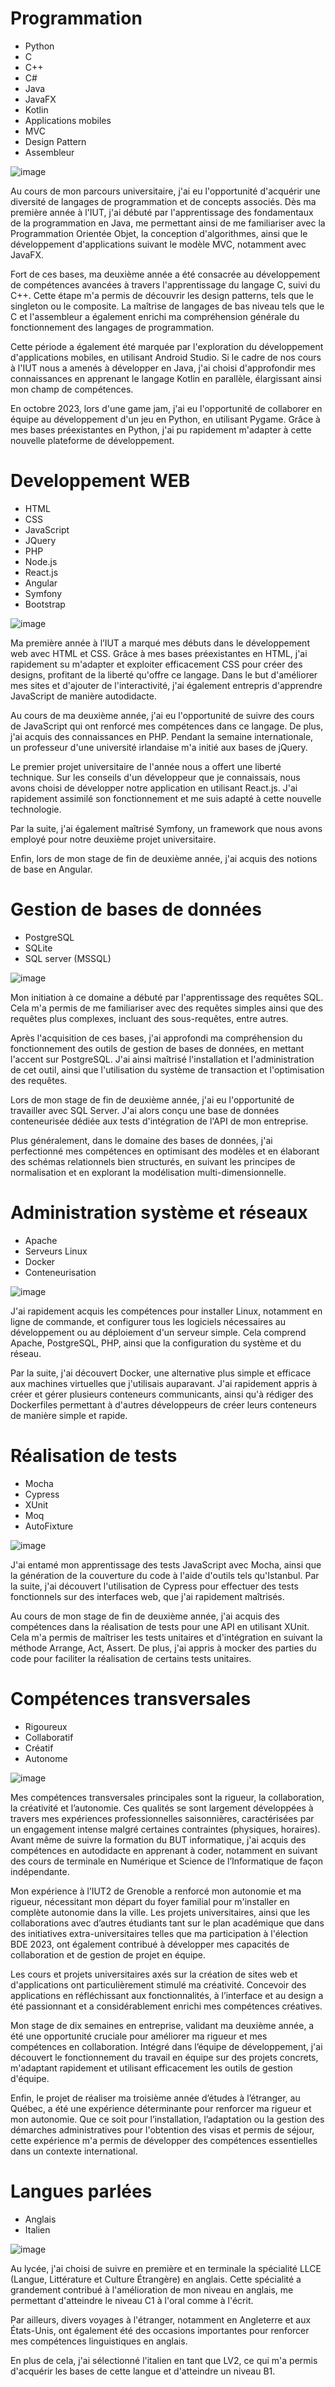 # Programmation

* Python
* C
* C++
* C#
* Java
* JavaFX
* Kotlin
* Applications mobiles
* MVC
* Design Pattern
* Assembleur

![image](../img/programming.svg)

Au cours de mon parcours universitaire, j'ai eu l'opportunité d'acquérir une diversité de langages de programmation et de concepts associés. Dès ma première année à l'IUT, j'ai débuté par l'apprentissage des fondamentaux de la programmation en Java, me permettant ainsi de me familiariser avec la Programmation Orientée Objet, la conception d'algorithmes, ainsi que le développement d'applications suivant le modèle MVC, notamment avec JavaFX.

Fort de ces bases, ma deuxième année a été consacrée au développement de compétences avancées à travers l'apprentissage du langage C, suivi du C++. Cette étape m'a permis de découvrir les design patterns, tels que le singleton ou le composite. La maîtrise de langages de bas niveau tels que le C et l'assembleur a également enrichi ma compréhension générale du fonctionnement des langages de programmation.

Cette période a également été marquée par l'exploration du développement d'applications mobiles, en utilisant Android Studio. Si le cadre de nos cours à l'IUT nous a amenés à développer en Java, j'ai choisi d'approfondir mes connaissances en apprenant le langage Kotlin en parallèle, élargissant ainsi mon champ de compétences.

En octobre 2023, lors d'une game jam, j'ai eu l'opportunité de collaborer en équipe au développement d'un jeu en Python, en utilisant Pygame. Grâce à mes bases préexistantes en Python, j'ai pu rapidement m'adapter à cette nouvelle plateforme de développement.

# Developpement WEB

* HTML
* CSS
* JavaScript
* JQuery
* PHP
* Node.js
* React.js
* Angular
* Symfony
* Bootstrap

![image](../img/dev-web.svg)

Ma première année à l’IUT a marqué mes débuts dans le développement web avec HTML et CSS. Grâce à mes bases préexistantes en HTML, j'ai rapidement su m'adapter et exploiter efficacement CSS pour créer des designs, profitant de la liberté qu'offre ce langage. Dans le but d'améliorer mes sites et d'ajouter de l'interactivité, j'ai également entrepris d'apprendre JavaScript de manière autodidacte.

Au cours de ma deuxième année, j'ai eu l'opportunité de suivre des cours de JavaScript qui ont renforcé mes compétences dans ce langage. De plus, j'ai acquis des connaissances en PHP. Pendant la semaine internationale, un professeur d'une université irlandaise m'a initié aux bases de jQuery.

Le premier projet universitaire de l'année nous a offert une liberté technique. Sur les conseils d'un développeur que je connaissais, nous avons choisi de développer notre application en utilisant React.js. J'ai rapidement assimilé son fonctionnement et me suis adapté à cette nouvelle technologie.

Par la suite, j'ai également maîtrisé Symfony, un framework que nous avons employé pour notre deuxième projet universitaire.

Enfin, lors de mon stage de fin de deuxième année, j'ai acquis des notions de base en Angular.

# Gestion de bases de données

* PostgreSQL
* SQLite
* SQL server (MSSQL)

![image](../img/database.svg)

Mon initiation à ce domaine a débuté par l'apprentissage des requêtes SQL. Cela m'a permis de me familiariser avec des requêtes simples ainsi que des requêtes plus complexes, incluant des sous-requêtes, entre autres.

Après l'acquisition de ces bases, j'ai approfondi ma compréhension du fonctionnement des outils de gestion de bases de données, en mettant l'accent sur PostgreSQL. J'ai ainsi maîtrisé l'installation et l'administration de cet outil, ainsi que l'utilisation du système de transaction et l'optimisation des requêtes.

Lors de mon stage de fin de deuxième année, j'ai eu l'opportunité de travailler avec SQL Server. J'ai alors conçu une base de données conteneurisée dédiée aux tests d'intégration de l'API de mon entreprise.

Plus généralement, dans le domaine des bases de données, j'ai perfectionné mes compétences en optimisant des modèles et en élaborant des schémas relationnels bien structurés, en suivant les principes de normalisation et en explorant la modélisation multi-dimensionnelle.

# Administration système et réseaux

* Apache
* Serveurs Linux
* Docker
* Conteneurisation

![image](../img/network.svg)

J'ai rapidement acquis les compétences pour installer Linux, notamment en ligne de commande, et configurer tous les logiciels nécessaires au développement ou au déploiement d'un serveur simple. Cela comprend Apache, PostgreSQL, PHP, ainsi que la configuration du système et du réseau.

Par la suite, j'ai découvert Docker, une alternative plus simple et efficace aux machines virtuelles que j'utilisais auparavant. J'ai rapidement appris à créer et gérer plusieurs conteneurs communicants, ainsi qu'à rédiger des Dockerfiles permettant à d'autres développeurs de créer leurs conteneurs de manière simple et rapide.

# Réalisation de tests

* Mocha
* Cypress
* XUnit
* Moq
* AutoFixture

![image](../img/testing.svg)

J'ai entamé mon apprentissage des tests JavaScript avec Mocha, ainsi que la génération de la couverture du code à l'aide d'outils tels qu'Istanbul. Par la suite, j'ai découvert l'utilisation de Cypress pour effectuer des tests fonctionnels sur des interfaces web, que j'ai rapidement maîtrisés.

Au cours de mon stage de fin de deuxième année, j'ai acquis des compétences dans la réalisation de tests pour une API en utilisant XUnit. Cela m'a permis de maîtriser les tests unitaires et d'intégration en suivant la méthode Arrange, Act, Assert. De plus, j'ai appris à mocker des parties du code pour faciliter la réalisation de certains tests unitaires.

# Compétences transversales

* Rigoureux
* Collaboratif
* Créatif
* Autonome

![image](../img/collaborating.svg)

Mes compétences transversales principales sont la rigueur, la collaboration, la créativité et l’autonomie. Ces qualités se sont largement développées à travers mes expériences professionnelles saisonnières, caractérisées par un engagement intense malgré certaines contraintes (physiques, horaires). Avant même de suivre la formation du BUT informatique, j'ai acquis des compétences en autodidacte en apprenant à coder, notamment en suivant des cours de terminale en Numérique et Science de l’Informatique de façon indépendante.

Mon expérience à l’IUT2 de Grenoble a renforcé mon autonomie et ma rigueur, nécessitant mon départ du foyer familial pour m'installer en complète autonomie dans la ville. Les projets universitaires, ainsi que les collaborations avec d’autres étudiants tant sur le plan académique que dans des initiatives extra-universitaires telles que ma participation à l'élection BDE 2023, ont également contribué à développer mes capacités de collaboration et de gestion de projet en équipe.

Les cours et projets universitaires axés sur la création de sites web et d'applications ont particulièrement stimulé ma créativité. Concevoir des applications en réfléchissant aux fonctionnalités, à l’interface et au design a été passionnant et a considérablement enrichi mes compétences créatives.

Mon stage de dix semaines en entreprise, validant ma deuxième année, a été une opportunité cruciale pour améliorer ma rigueur et mes compétences en collaboration. Intégré dans l’équipe de développement, j'ai découvert le fonctionnement du travail en équipe sur des projets concrets, m'adaptant rapidement et utilisant efficacement les outils de gestion d'équipe.

Enfin, le projet de réaliser ma troisième année d’études à l’étranger, au Québec, a été une expérience déterminante pour renforcer ma rigueur et mon autonomie. Que ce soit pour l’installation, l’adaptation ou la gestion des démarches administratives pour l'obtention des visas et permis de séjour, cette expérience m'a permis de développer des compétences essentielles dans un contexte international.

# Langues parlées

* Anglais
* Italien

![image](../img/speaking.svg)

Au lycée, j'ai choisi de suivre en première et en terminale la spécialité LLCE (Langue, Littérature et Culture Étrangère) en anglais. Cette spécialité a grandement contribué à l'amélioration de mon niveau en anglais, me permettant d'atteindre le niveau C1 à l'oral comme à l'écrit.

Par ailleurs, divers voyages à l'étranger, notamment en Angleterre et aux États-Unis, ont également été des occasions importantes pour renforcer mes compétences linguistiques en anglais.

En plus de cela, j'ai sélectionné l'italien en tant que LV2, ce qui m'a permis d'acquérir les bases de cette langue et d'atteindre un niveau B1.